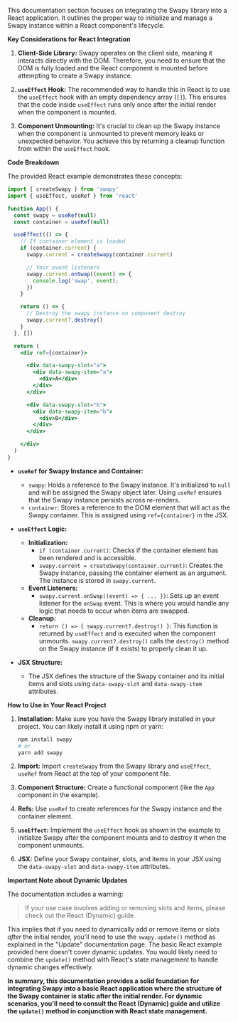 This documentation section focuses on integrating the Swapy library into a React application. It outlines the proper way to initialize and manage a Swapy instance within a React component's lifecycle.

**Key Considerations for React Integration**

1. **Client-Side Library:** Swapy operates on the client side, meaning it interacts directly with the DOM. Therefore, you need to ensure that the DOM is fully loaded and the React component is mounted before attempting to create a Swapy instance.

2. **`useEffect` Hook:** The recommended way to handle this in React is to use the `useEffect` hook with an empty dependency array (`[]`). This ensures that the code inside `useEffect` runs only once after the initial render when the component is mounted.

3. **Component Unmounting:** It's crucial to clean up the Swapy instance when the component is unmounted to prevent memory leaks or unexpected behavior. You achieve this by returning a cleanup function from within the `useEffect` hook.

**Code Breakdown**

The provided React example demonstrates these concepts:

```jsx
import { createSwapy } from 'swapy'
import { useEffect, useRef } from 'react'

function App() {
  const swapy = useRef(null)
  const container = useRef(null)

  useEffect(() => {
    // If container element is loaded
    if (container.current) {
      swapy.current = createSwapy(container.current)

      // Your event listeners
      swapy.current.onSwap((event) => {
        console.log('swap', event);
      })
    }

    return () => {
      // Destroy the swapy instance on component destroy
      swapy.current?.destroy()
    }
  }, [])

  return (
    <div ref={container}>

      <div data-swapy-slot="a">
        <div data-swapy-item="a">
          <div>A</div>
        </div>
      </div>

      <div data-swapy-slot="b">
        <div data-swapy-item="b">
          <div>B</div>
        </div>
      </div>

    </div>
  )
}
```

-   **`useRef` for Swapy Instance and Container:**
    -   `swapy`: Holds a reference to the Swapy instance. It's initialized to `null` and will be assigned the Swapy object later. Using `useRef` ensures that the Swapy instance persists across re-renders.
    -   `container`: Stores a reference to the DOM element that will act as the Swapy container. This is assigned using `ref={container}` in the JSX.

-   **`useEffect` Logic:**
    -   **Initialization:**
        -   `if (container.current)`: Checks if the container element has been rendered and is accessible.
        -   `swapy.current = createSwapy(container.current)`: Creates the Swapy instance, passing the container element as an argument. The instance is stored in `swapy.current`.
    -   **Event Listeners:**
        -   `swapy.current.onSwap((event) => { ... })`: Sets up an event listener for the `onSwap` event. This is where you would handle any logic that needs to occur when items are swapped.
    -   **Cleanup:**
        -   `return () => { swapy.current?.destroy() }`: This function is returned by `useEffect` and is executed when the component unmounts. `swapy.current?.destroy()` calls the `destroy()` method on the Swapy instance (if it exists) to properly clean it up.

-   **JSX Structure:**
    -   The JSX defines the structure of the Swapy container and its initial items and slots using `data-swapy-slot` and `data-swapy-item` attributes.

**How to Use in Your React Project**

1. **Installation:** Make sure you have the Swapy library installed in your project. You can likely install it using npm or yarn:
    ```bash
    npm install swapy
    # or
    yarn add swapy
    ```

2. **Import:** Import `createSwapy` from the Swapy library and `useEffect`, `useRef` from React at the top of your component file.

3. **Component Structure:** Create a functional component (like the `App` component in the example).

4. **Refs:** Use `useRef` to create references for the Swapy instance and the container element.

5. **`useEffect`:** Implement the `useEffect` hook as shown in the example to initialize Swapy after the component mounts and to destroy it when the component unmounts.

6. **JSX:** Define your Swapy container, slots, and items in your JSX using the `data-swapy-slot` and `data-swapy-item` attributes.

**Important Note about Dynamic Updates**

The documentation includes a warning:

> If your use case involves adding or removing slots and items, please check out the React (Dynamic) guide.

This implies that if you need to dynamically add or remove items or slots *after* the initial render, you'll need to use the `swapy.update()` method as explained in the "Update" documentation page. The basic React example provided here doesn't cover dynamic updates. You would likely need to combine the `update()` method with React's state management to handle dynamic changes effectively.

**In summary, this documentation provides a solid foundation for integrating Swapy into a basic React application where the structure of the Swapy container is static after the initial render. For dynamic scenarios, you'll need to consult the React (Dynamic) guide and utilize the `update()` method in conjunction with React state management.**
